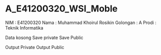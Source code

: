 # A_E41200320_WSI_Moble
NIM : E41200320
Nama : Muhammad Khoirul Rosikin
Golongan  : A
Prodi : Teknik Informatika

Data kosong				Save private		Save Public

 


















Output Private					Output Public

 
